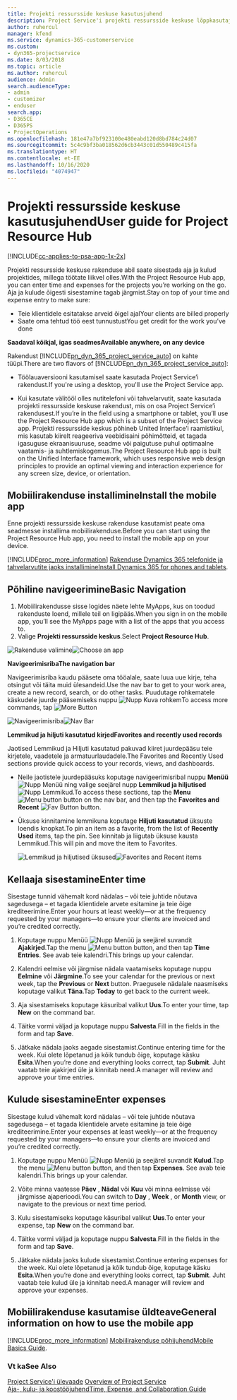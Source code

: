 ```yaml
---
title: Projekti ressursside keskuse kasutusjuhend
description: Project Service'i projekti ressursside keskuse lõppkasutajale mõeldud juhend
author: ruhercul
manager: kfend
ms.service: dynamics-365-customerservice
ms.custom:
- dyn365-projectservice
ms.date: 8/03/2018
ms.topic: article
ms.author: ruhercul
audience: Admin
search.audienceType:
- admin
- customizer
- enduser
search.app:
- D365CE
- D365PS
- ProjectOperations
ms.openlocfilehash: 181e47a7bf923100e480eabd120d8bd784c24d07
ms.sourcegitcommit: 5c4c9bf3ba018562d6cb3443c01d550489c415fa
ms.translationtype: HT
ms.contentlocale: et-EE
ms.lasthandoff: 10/16/2020
ms.locfileid: "4074947"
---
```

# <a name="user-guide-for-project-resource-hub"></a><span data-ttu-id="01892-103">Projekti ressursside keskuse kasutusjuhend</span><span class="sxs-lookup"><span data-stu-id="01892-103">User guide for Project Resource Hub</span></span>

[!INCLUDE[cc-applies-to-psa-app-1x-2x](../includes/cc-applies-to-psa-app-1x-2x.md)]

<span data-ttu-id="01892-104">Projekti ressursside keskuse rakenduse abil saate sisestada aja ja kulud projektides, millega töötate liikvel olles.</span><span class="sxs-lookup"><span data-stu-id="01892-104">With the Project Resource Hub app, you can enter time and expenses for the projects you’re working on the go.</span></span> <span data-ttu-id="01892-105">Aja ja kulude õigesti sisestamine tagab järgmist.</span><span class="sxs-lookup"><span data-stu-id="01892-105">Stay on top of your time and expense entry to make sure:</span></span>

- <span data-ttu-id="01892-106">Teie klientidele esitatakse arveid õigel ajal</span><span class="sxs-lookup"><span data-stu-id="01892-106">Your clients are billed properly</span></span>
- <span data-ttu-id="01892-107">Saate oma tehtud töö eest tunnustust</span><span class="sxs-lookup"><span data-stu-id="01892-107">You get credit for the work you’ve done</span></span>

<span data-ttu-id="01892-108">**Saadaval kõikjal, igas seadmes**</span><span class="sxs-lookup"><span data-stu-id="01892-108">**Available anywhere, on any device**</span></span>

<span data-ttu-id="01892-109">Rakendust [!INCLUDE[pn_dyn_365_project_service_auto](../includes/pn-dyn-365-project-service-auto.md)] on kahte tüüpi.</span><span class="sxs-lookup"><span data-stu-id="01892-109">There are two flavors of [!INCLUDE[pn_dyn_365_project_service_auto](../includes/pn-dyn-365-project-service-auto.md)]:</span></span> 

- <span data-ttu-id="01892-110">Töölauaversiooni kasutamisel saate kasutada Project Service’i rakendust.</span><span class="sxs-lookup"><span data-stu-id="01892-110">If you're using a desktop, you'll use the Project Service app.</span></span> 

- <span data-ttu-id="01892-111">Kui kasutate välitööl olles nutitelefoni või tahvelarvutit, saate kasutada projekti ressursside keskuse rakendust, mis on osa Project Service’i rakendusest.</span><span class="sxs-lookup"><span data-stu-id="01892-111">If you’re in the field using a smartphone or tablet, you’ll use the Project Resource Hub app which is a subset of the Project Service  app.</span></span> <span data-ttu-id="01892-112">Projekti ressursside keskus põhineb United Interface’i raamistikul, mis kasutab kiirelt reageeriva veebidisaini põhimõtteid, et tagada igasuguse ekraanisuuruse, seadme või paigutuse puhul optimaalne vaatamis- ja suhtlemiskogemus.</span><span class="sxs-lookup"><span data-stu-id="01892-112">The Project Resource Hub app is built on the Unified Interface framework, which uses responsive web design principles to provide an optimal viewing and interaction experience for any screen size, device, or orientation.</span></span> 


## <a name="install-the-mobile-app"></a><span data-ttu-id="01892-113">Mobiilirakenduse installimine</span><span class="sxs-lookup"><span data-stu-id="01892-113">Install the mobile app</span></span>
<span data-ttu-id="01892-114">Enne projekti ressursside keskuse rakenduse kasutamist peate oma seadmesse installima mobiilirakenduse.</span><span class="sxs-lookup"><span data-stu-id="01892-114">Before you can start using the Project Resource Hub app, you need to install the mobile app on your device.</span></span> 

[!INCLUDE[proc_more_information](../includes/proc-more-information.md)] <span data-ttu-id="01892-115">[Rakenduse Dynamics 365 telefonide ja tahvelarvutite jaoks installimine](https://docs.microsoft.com/dynamics365/mobile-app/install-dynamics-365-for-phones-and-tablets)</span><span class="sxs-lookup"><span data-stu-id="01892-115">[Install Dynamics 365 for phones and tablets](https://docs.microsoft.com/dynamics365/mobile-app/install-dynamics-365-for-phones-and-tablets).</span></span>

## <a name="basic-navigation"></a><span data-ttu-id="01892-116">Põhiline navigeerimine</span><span class="sxs-lookup"><span data-stu-id="01892-116">Basic Navigation</span></span>
1.  <span data-ttu-id="01892-117">Mobiilirakendusse sisse logides näete lehte MyApps, kus on toodud rakenduste loend, millele teil on ligipääs.</span><span class="sxs-lookup"><span data-stu-id="01892-117">When you sign in on the mobile app, you’ll see the MyApps page with a list of the apps that you access to.</span></span> 
2.  <span data-ttu-id="01892-118">Valige **Projekti ressursside keskus**.</span><span class="sxs-lookup"><span data-stu-id="01892-118">Select **Project Resource Hub**.</span></span>

<span data-ttu-id="01892-119">![Rakenduse valimine](media/chooseApp_1.png "Rakenduse valimine")</span><span class="sxs-lookup"><span data-stu-id="01892-119">![Choose an app](media/chooseApp_1.png "Choose an app")</span></span>

<span data-ttu-id="01892-120">**Navigeerimisriba**</span><span class="sxs-lookup"><span data-stu-id="01892-120">**The navigation bar**</span></span>

<span data-ttu-id="01892-121">Navigeerimisriba kaudu pääsete oma tööalale, saate luua uue kirje, teha otsingut või täita muid ülesandeid.</span><span class="sxs-lookup"><span data-stu-id="01892-121">Use the nav bar to get to your work area, create a new record, search, or do other tasks.</span></span> <span data-ttu-id="01892-122">Puudutage rohkematele käskudele juurde pääsemiseks nuppu ![Nupp Kuva rohkem](media/MoreButton.png "Nupp Kuva rohkem")</span><span class="sxs-lookup"><span data-stu-id="01892-122">To access more commands, tap ![More Button](media/MoreButton.png "More Button")</span></span>

<span data-ttu-id="01892-123">![Navigeerimisriba](media/NavBar_2.png "Navigeerimisriba")</span><span class="sxs-lookup"><span data-stu-id="01892-123">![Nav Bar](media/NavBar_2.png "Nav Bar")</span></span>

<span data-ttu-id="01892-124">**Lemmikud ja hiljuti kasutatud kirjed**</span><span class="sxs-lookup"><span data-stu-id="01892-124">**Favorites and recently used records**</span></span>

<span data-ttu-id="01892-125">Jaotised Lemmikud ja Hiljuti kasutatud pakuvad kiiret juurdepääsu teie kirjetele, vaadetele ja armatuurlaudadele.</span><span class="sxs-lookup"><span data-stu-id="01892-125">The Favorites and Recently Used sections provide quick access to your records, views, and dashboards.</span></span> 

- <span data-ttu-id="01892-126">Neile jaotistele juurdepääsuks koputage navigeerimisribal nuppu **Menüü** ![Nupp Menüü](media/MenuButton.png "Nupp Menüü") ning valige seejärel nupp **Lemmikud ja hiljutised** ![Nupp Lemmikud](media/FavButton.png "Nupp Lemmikud").</span><span class="sxs-lookup"><span data-stu-id="01892-126">To access these sections, tap the **Menu** ![Menu button](media/MenuButton.png "Menu button") button on the nav bar, and then tap the **Favorites and Recent** ![Fav Button](media/FavButton.png "Fav Button") button.</span></span>

- <span data-ttu-id="01892-127">Üksuse kinnitamine lemmikuna koputage **Hiljuti kasutatud** üksuste loendis knopkat.</span><span class="sxs-lookup"><span data-stu-id="01892-127">To pin an item as a favorite, from the list of **Recently Used** items, tap the pin.</span></span> <span data-ttu-id="01892-128">See kinnitab ja liigutab üksuse kausta Lemmikud.</span><span class="sxs-lookup"><span data-stu-id="01892-128">This will pin and move the item to Favorites.</span></span>

  <span data-ttu-id="01892-129">![Lemmikud ja hiljutised üksused](media/Favs_3.png "Lemmikud ja hiljutised üksused")</span><span class="sxs-lookup"><span data-stu-id="01892-129">![Favorites and Recent items](media/Favs_3.png "Favorites and Recent items")</span></span>
 
## <a name="enter-time"></a><span data-ttu-id="01892-130">Kellaaja sisestamine</span><span class="sxs-lookup"><span data-stu-id="01892-130">Enter time</span></span>
<span data-ttu-id="01892-131">Sisestage tunnid vähemalt kord nädalas – või teie juhtide nõutava sagedusega – et tagada klientidele arvete esitamine ja teie õige krediteerimine.</span><span class="sxs-lookup"><span data-stu-id="01892-131">Enter your hours at least weekly—or at the frequency requested by your managers—to ensure your clients are invoiced and you’re credited correctly.</span></span>

1. <span data-ttu-id="01892-132">Koputage nuppu Menüü ![Nupp Menüü](media/MenuButton.png "Nupp Menüü") ja seejärel suvandit **Ajakirjed**.</span><span class="sxs-lookup"><span data-stu-id="01892-132">Tap the menu ![Menu button](media/MenuButton.png "Menu button") button, and then tap **Time Entries**.</span></span> <span data-ttu-id="01892-133">See avab teie kalendri.</span><span class="sxs-lookup"><span data-stu-id="01892-133">This brings up your calendar.</span></span>

2. <span data-ttu-id="01892-134">Kalendri eelmise või järgmise nädala vaatamiseks koputage nuppu **Eelmine** või **Järgmine**.</span><span class="sxs-lookup"><span data-stu-id="01892-134">To see your calendar for the previous or next week, tap the **Previous** or **Next** button.</span></span> <span data-ttu-id="01892-135">Praegusele nädalale naasmiseks koputage valikut **Täna**.</span><span class="sxs-lookup"><span data-stu-id="01892-135">Tap **Today** to get back to the current week.</span></span>

3. <span data-ttu-id="01892-136">Aja sisestamiseks koputage käsuribal valikut **Uus**.</span><span class="sxs-lookup"><span data-stu-id="01892-136">To enter your time, tap **New** on the command bar.</span></span> 

4. <span data-ttu-id="01892-137">Täitke vormi väljad ja koputage nuppu **Salvesta**.</span><span class="sxs-lookup"><span data-stu-id="01892-137">Fill in the fields in the form and tap **Save**.</span></span>

5. <span data-ttu-id="01892-138">Jätkake nädala jaoks aegade sisestamist.</span><span class="sxs-lookup"><span data-stu-id="01892-138">Continue entering time for the week.</span></span> <span data-ttu-id="01892-139">Kui olete lõpetanud ja kõik tundub õige, koputage käsku **Esita**.</span><span class="sxs-lookup"><span data-stu-id="01892-139">When you’re done and everything looks correct, tap **Submit**.</span></span> <span data-ttu-id="01892-140">Juht vaatab teie ajakirjed üle ja kinnitab need.</span><span class="sxs-lookup"><span data-stu-id="01892-140">A manager will review and approve your time entries.</span></span>

## <a name="enter-expenses"></a><span data-ttu-id="01892-141">Kulude sisestamine</span><span class="sxs-lookup"><span data-stu-id="01892-141">Enter expenses</span></span> 
<span data-ttu-id="01892-142">Sisestage kulud vähemalt kord nädalas – või teie juhtide nõutava sagedusega – et tagada klientidele arvete esitamine ja teie õige krediteerimine.</span><span class="sxs-lookup"><span data-stu-id="01892-142">Enter your expenses at least weekly—or at the frequency requested by your managers—to ensure your clients are invoiced and you’re credited correctly.</span></span>

1. <span data-ttu-id="01892-143">Koputage nuppu Menüü ![Nupp Menüü](media/MenuButton.png "Nupp Menüü") ja seejärel suvandit **Kulud**.</span><span class="sxs-lookup"><span data-stu-id="01892-143">Tap the menu ![Menu button](media/MenuButton.png "Menu button") button, and then tap **Expenses**.</span></span> <span data-ttu-id="01892-144">See avab teie kalendri.</span><span class="sxs-lookup"><span data-stu-id="01892-144">This brings up your calendar.</span></span>

2. <span data-ttu-id="01892-145">Võite minna vaatesse **Päev** , **Nädal** või **Kuu** või minna eelmisse või järgmisse ajaperioodi.</span><span class="sxs-lookup"><span data-stu-id="01892-145">You can switch to **Day** , **Week** , or **Month** view, or navigate to the previous or next time period.</span></span> 

3. <span data-ttu-id="01892-146">Kulu sisestamiseks koputage käsuribal valikut **Uus**.</span><span class="sxs-lookup"><span data-stu-id="01892-146">To enter your expense, tap **New** on the command bar.</span></span> 

4. <span data-ttu-id="01892-147">Täitke vormi väljad ja koputage nuppu **Salvesta**.</span><span class="sxs-lookup"><span data-stu-id="01892-147">Fill in the fields in the form and tap **Save**.</span></span>

5. <span data-ttu-id="01892-148">Jätkake nädala jaoks kulude sisestamist.</span><span class="sxs-lookup"><span data-stu-id="01892-148">Continue entering expenses for the week.</span></span> <span data-ttu-id="01892-149">Kui olete lõpetanud ja kõik tundub õige, koputage käsku **Esita**.</span><span class="sxs-lookup"><span data-stu-id="01892-149">When you’re done and everything looks correct, tap **Submit**.</span></span> <span data-ttu-id="01892-150">Juht vaatab teie kulud üle ja kinnitab need.</span><span class="sxs-lookup"><span data-stu-id="01892-150">A manager will review and approve your expenses.</span></span>

## <a name="general-information-on-how-to-use-the-mobile-app"></a><span data-ttu-id="01892-151">Mobiilirakenduse kasutamise üldteave</span><span class="sxs-lookup"><span data-stu-id="01892-151">General information on how to use the mobile app</span></span> 
[!INCLUDE[proc_more_information](../includes/proc-more-information.md)] <span data-ttu-id="01892-152">[Mobiilirakenduse põhijuhend](https://docs.microsoft.com/dynamics365/mobile-app/dynamics-365-phones-tablets-users-guide)</span><span class="sxs-lookup"><span data-stu-id="01892-152">[Mobile Basics Guide](https://docs.microsoft.com/dynamics365/mobile-app/dynamics-365-phones-tablets-users-guide).</span></span>

### <a name="see-also"></a><span data-ttu-id="01892-153">Vt ka</span><span class="sxs-lookup"><span data-stu-id="01892-153">See Also</span></span>  
 <span data-ttu-id="01892-154">[Project Service'i ülevaade](../psa/overview.md) </span><span class="sxs-lookup"><span data-stu-id="01892-154">[Overview of Project Service](../psa/overview.md) </span></span>  
 [<span data-ttu-id="01892-155">Aja-, kulu- ja koostööjuhend</span><span class="sxs-lookup"><span data-stu-id="01892-155">Time, Expense, and Collaboration Guide</span></span>](../psa/time-expense-collaboration-guide.md)   
 
